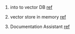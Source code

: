 

1. into to vector DB [ref](https://capgemini.udemy.com/course/langchain/learn/lecture/37556406#overview)
2. vector store in memory [ref](https://capgemini.udemy.com/course/langchain/learn/lecture/37779770#overview)

3. Documentation Assistant [ref](https://capgemini.udemy.com/course/langchain/learn/lecture/37622346#overview)


